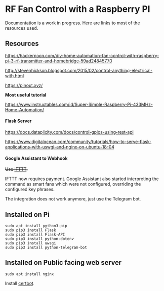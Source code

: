 # RF Fan Control with a Raspberry PI

Documentation is a work in progress. Here are links to most of the resources used.

## Resources
https://hackernoon.com/diy-home-automation-fan-control-with-raspberry-pi-3-rf-transmitter-and-homebridge-59ad24845770

http://stevenhickson.blogspot.com/2015/02/control-anything-electrical-with.html

https://pinout.xyz/

**Most useful tutorial**

https://www.instructables.com/id/Super-Simple-Raspberry-Pi-433MHz-Home-Automation/

#### Flask Server

https://docs.dataplicity.com/docs/control-gpios-using-rest-api

https://www.digitalocean.com/community/tutorials/how-to-serve-flask-applications-with-uswgi-and-nginx-on-ubuntu-18-04

#### Google Assistant to Webhook

~~Use [IFTTT](https://ifttt.com).~~

IFTTT now requires payment.
Google Assistant also started interpreting the command as smart fans which were not configured, overriding the configured key phrases.

The integration does not work anymore, just use the Telegram bot.

## Installed on Pi

```
sudo apt install python3-pip
sudo pip3 install Flask
sudo pip3 install Flask-API
sudo pip3 install python-dotenv
sudo pip3 install uwsgi
sudo pip3 install python-telegram-bot
```

## Installed on Public facing web server

```
sudo apt install nginx
```

Install [certbot](https://certbot.eff.org/lets-encrypt/ubuntubionic-nginx.html).


